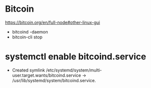 # Bitcoin

https://bitcoin.org/en/full-node#other-linux-gui
* bitcoind -daemon
* bitcoin-cli stop




# systemctl enable bitcoind.service
* Created symlink /etc/systemd/system/multi-user.target.wants/bitcoind.service → /usr/lib/systemd/system/bitcoind.service.

